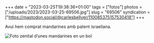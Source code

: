 +++
date = "2023-03-25T19:38:36+01:00"
tags = ["fotos"]
photos = ["/uploads/2023/2023-03-25-69506.jpg"]
slug = "69506"
syndication = ["https://mastodon.social/@carlesbellver/110085375157530418"]
+++

Avui hem comprat mandarines amb patent israeliana.

<img alt="Foto zenital d’unes mandarines en un bol" src="/uploads/2023/2023-03-25-69506.jpg">

